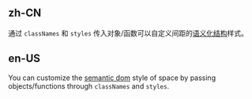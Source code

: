 ## zh-CN

通过 `classNames` 和 `styles` 传入对象/函数可以自定义间距的[语义化结构](#semantic-dom)样式。

## en-US

You can customize the [semantic dom](#semantic-dom) style of space by passing objects/functions through `classNames` and `styles`.
